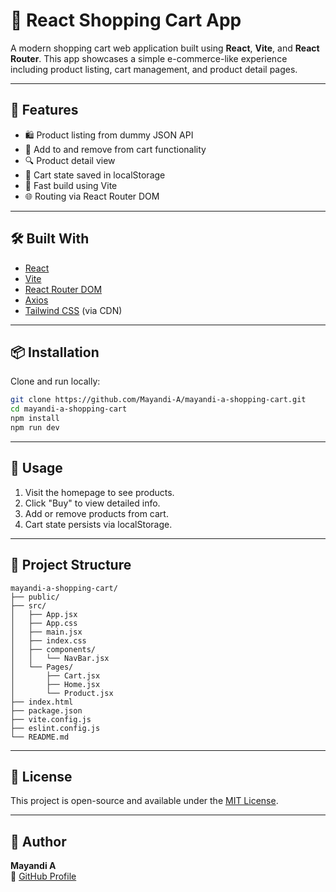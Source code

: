 # 🛒 React Shopping Cart App

A modern shopping cart web application built using **React**, **Vite**, and **React Router**. This app showcases a simple e-commerce-like experience including product listing, cart management, and product detail pages.

---

## 🚀 Features

- 🛍️ Product listing from dummy JSON API
- 🛒 Add to and remove from cart functionality
- 🔍 Product detail view
- 🧠 Cart state saved in localStorage
- 💨 Fast build using Vite
- 🌐 Routing via React Router DOM

---

## 🛠️ Built With

- [React](https://reactjs.org/)
- [Vite](https://vitejs.dev/)
- [React Router DOM](https://reactrouter.com/en/main)
- [Axios](https://axios-http.com/)
- [Tailwind CSS](https://tailwindcss.com/) (via CDN)

---

## 📦 Installation

Clone and run locally:

```bash
git clone https://github.com/Mayandi-A/mayandi-a-shopping-cart.git
cd mayandi-a-shopping-cart
npm install
npm run dev
```

---

## 🧠 Usage

1. Visit the homepage to see products.
2. Click "Buy" to view detailed info.
3. Add or remove products from cart.
4. Cart state persists via localStorage.

---

## 📁 Project Structure

```
mayandi-a-shopping-cart/
├── public/
├── src/
│   ├── App.jsx
│   ├── App.css
│   ├── main.jsx
│   ├── index.css
│   ├── components/
│   │   └── NavBar.jsx
│   └── Pages/
│       ├── Cart.jsx
│       ├── Home.jsx
│       └── Product.jsx
├── index.html
├── package.json
├── vite.config.js
├── eslint.config.js
└── README.md
```

---

## 📃 License

This project is open-source and available under the [MIT License](LICENSE).

---

## 👤 Author

**Mayandi A**  
🔗 [GitHub Profile](https://github.com/Mayandi-A)
